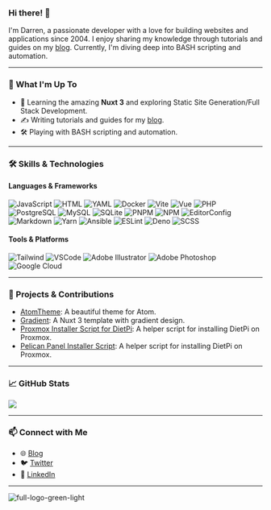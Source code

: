 ### Hi there! 👋

I'm Darren, a passionate developer with a love for building websites and applications since 2004. I enjoy sharing my knowledge through tutorials and guides on my [blog](https://dazeb.uk). Currently, I'm diving deep into BASH scripting and automation.

---

### 🚀 What I'm Up To

- 🌱 Learning the amazing **Nuxt 3** and exploring Static Site Generation/Full Stack Development.
- ✍️ Writing tutorials and guides for my [blog](https://dazeb.uk).
- 🛠 Playing with BASH scripting and automation.

---

### 🛠 Skills & Technologies

#### Languages & Frameworks
![JavaScript](https://github.com/dazeb/dazeb/assets/67932890/ed467c75-189a-4b16-9c0f-15345168861f)
![HTML](https://github.com/dazeb/dazeb/assets/67932890/cc4ffd39-c85b-4b3b-a6f8-24fa40ceceaa)
![YAML](https://github.com/dazeb/dazeb/assets/67932890/0bbc1761-27a0-42fd-8775-c831b9c171ed)
![Docker](https://github.com/dazeb/dazeb/assets/67932890/6f200b59-5e51-4564-9abe-7cc58c358e61)
![Vite](https://github.com/dazeb/dazeb/assets/67932890/d082770b-f082-4928-8386-b0dd94399a1b)
![Vue](https://github.com/dazeb/dazeb/assets/67932890/d982d2eb-ad35-4d57-ac5a-083e31009500)
![PHP](https://github.com/dazeb/dazeb/assets/67932890/202089d3-fb34-4c30-bce1-69cb7773accb)
![PostgreSQL](https://github.com/dazeb/dazeb/assets/67932890/86b798b8-d709-400d-9744-fba7ceadc1a7)
![MySQL](https://github.com/dazeb/dazeb/assets/67932890/87a56305-a752-4307-8198-df6db50cc0ee)
![SQLite](https://github.com/dazeb/dazeb/assets/67932890/9b39950c-9ae9-49fb-8187-89d1379df99d)
![PNPM](https://github.com/dazeb/dazeb/assets/67932890/cc6c5986-70ce-454c-a218-b1cb9ce47e44)
![NPM](https://github.com/dazeb/dazeb/assets/67932890/0f741910-cff4-4a4a-9ca4-e6a95e52020b)
![EditorConfig](https://github.com/dazeb/dazeb/assets/67932890/e38bcf01-e9bf-49c9-881b-d4dc3c1ec9c2)
![Markdown](https://github.com/dazeb/dazeb/assets/67932890/a348955b-06bc-49f5-8694-a70d626db07c)
![Yarn](https://github.com/dazeb/dazeb/assets/67932890/c7416a6f-20f5-42aa-b74e-4f54017b05b8)
![Ansible](https://github.com/dazeb/dazeb/assets/67932890/09f119d0-c713-4305-8387-8b6ec654bcef)
![ESLint](https://github.com/dazeb/dazeb/assets/67932890/58e73702-1ca9-4531-87e0-374b030bec79)
![Deno](https://github.com/dazeb/dazeb/assets/67932890/3c7a6d86-cbcb-4d0c-b523-d0c4aebe67ae)
![SCSS](https://github.com/dazeb/dazeb/assets/67932890/f9d012d5-48f0-4686-acb4-af9739b799f9)

#### Tools & Platforms
![Tailwind](https://github.com/dazeb/dazeb/assets/67932890/d1e31769-c180-493c-a869-7a177b8bb086)
![VSCode](https://github.com/dazeb/dazeb/assets/67932890/4d063579-5350-47a8-8096-24cad349925c)
![Adobe Illustrator](https://github.com/dazeb/dazeb/assets/67932890/77cd2b09-8898-4055-a212-e3a57adc9fc8)
![Adobe Photoshop](https://github.com/dazeb/dazeb/assets/67932890/560796b7-a437-4095-a478-a58d8613c467)
![Google Cloud](https://github.com/dazeb/dazeb/assets/67932890/0f2c4be0-381f-4e81-98cf-2a03c894dcf4)

---

### 🌟 Projects & Contributions

- [AtomTheme](https://github.com/dazeb/AtomTheme): A beautiful theme for Atom.
- [Gradient](https://github.com/dazeb/Nuxt3-Gradient-Template): A Nuxt 3 template with gradient design.
- [Proxmox Installer Script for DietPi](https://github.com/dazeb/proxmox-dietpi-installer): A helper script for installing DietPi on Proxmox.
- [Pelican Panel Installer Script](https://github.com/dazeb/pelican-panel-installer): A helper script for installing DietPi on Proxmox.

---

### 📈 GitHub Stats

<picture>
  <source
    srcset="https://github-readme-stats.vercel.app/api?username=dazeb&show_icons=true&theme=dark"
    media="(prefers-color-scheme: dark)"
  />
  <source
    srcset="https://github-readme-stats.vercel.app/api?username=dazeb&show_icons=true"
    media="(prefers-color-scheme: light), (prefers-color-scheme: no-preference)"
  />
  <img src="https://github-readme-stats.vercel.app/api?username=dazeb&show_icons=true" />
</picture>

---

### 📫 Connect with Me

- 🌐 [Blog](https://dazeb.uk)
- 🐦 [Twitter](https://twitter.com/your_twitter_handle)
- 💼 [LinkedIn](https://www.linkedin.com/in/your_linkedin_handle)

---

![full-logo-green-light](https://github.com/dazeb/dazeb/assets/67932890/cf5f8acf-772a-4be1-af00-be5e4f189756)

